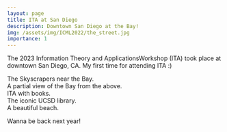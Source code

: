 ```yaml
---
layout: page
title: ITA at San Diego
description: Downtown San Diego at the Bay! 
img: /assets/img/ICML2022/the_street.jpg
importance: 1
---
```


The 2023 Information Theory and ApplicationsWorkshop (ITA) took place at downtown San Diego, CA. My first time for attending ITA :) 



  <!--   ------------------------------------------------------------------
    title: Better Exploration with Optimistic Actor-Critic
    description: NeurIPS 2019
    authors: Kamil Ciosek, Quan Vuong, Robert Loftin and Katja Hofmann
    ------------------------------------------------------------------
 -->
 

<div class="row">
    <div class="col-sm mt-3 mt-md-0">
        <img class="img-fluid rounded z-depth-1" src="{{ '/assets/img/ita2023/1.JPG' | relative_url }}" alt="" title="overlook"/>
    </div>
</div>
<div class="caption">
    The Skyscrapers near the Bay. 
</div>


<div class="row">
    <div class="col-sm mt-3 mt-md-0">
        <img class="img-fluid rounded z-depth-1" src="{{ '/assets/img/ita2023/2.JPG' | relative_url }}" alt="" title="overlook"/>
    </div>
</div>
<div class="caption">
    A partial view of the Bay from the above.
</div>


<div class="row">
    <div class="col-sm mt-3 mt-md-0">
        <img class="img-fluid rounded z-depth-1" src="{{ '/assets/img/ita2023/3.JPG' | relative_url }}" alt="" title="book"/>
    </div>
</div>
<div class="caption">
    ITA with books.
</div>




<div class="row">
    <div class="col-sm mt-3 mt-md-0">
        <img class="img-fluid rounded z-depth-1" src="{{ '/assets/img/ita2023/4.jpg' | relative_url }}" alt="" title="library"/>
    </div>
</div>
<div class="caption">
    The iconic UCSD library.
</div>



<div class="row">
    <div class="col-sm mt-3 mt-md-0">
        <img class="img-fluid rounded z-depth-1" src="{{ '/assets/img/ita2023/5.jpg' | relative_url }}" alt="" title="beach"/>
    </div>
</div>
<div class="caption">
    A beautiful beach.
</div>

Wanna be back next year!


<!-- <div class="row justify-content-sm-center">
    <div class="col-sm-6 mt-3 mt-md-0">
        <img class="img-fluid rounded z-depth-1" src="{{ '/assets/img/SB_view/OldMission_SB.jpg' | relative_url }}" alt="" title="Old Mission SB"/>
    </div>
    <div class="col-sm-6 mt-3 mt-md-0">
        <img class="img-fluid rounded z-depth-1" src="{{ '/assets/img/SB_view/SB_Ocean.jpg' | relative_url }}" alt="" title="SB Ocean"/>
    </div>
</div>
<div class="caption">
    You can also have artistically styled 2/3 + 1/3 images, like these.
</div>


The code is simple.
Just wrap your images with `<div class="col-sm">` and place them inside `<div class="row">` (read more about the <a href="https://getbootstrap.com/docs/4.4/layout/grid/" target="_blank">Bootstrap Grid</a> system).
To make images responsive, add `img-fluid` class to each; for rounded corners and shadows use `rounded` and `z-depth-1` classes.
Here's the code for the last row of images above:


 -->